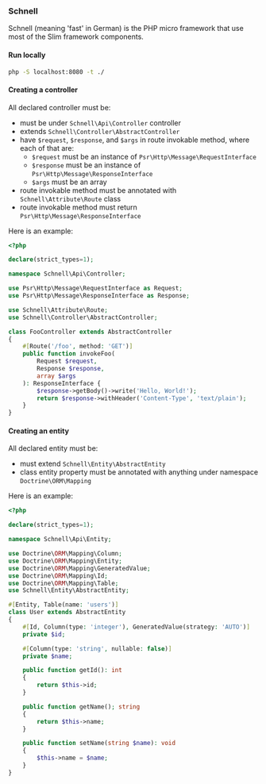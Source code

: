 ### Schnell

Schnell (meaning 'fast' in German) is the PHP micro framework that use most of the Slim framework components.

#### Run locally

```bash
php -S localhost:8080 -t ./
```

#### Creating a controller

All declared controller must be:
- must be under ```Schnell\Api\Controller``` controller
- extends ```Schnell\Controller\AbstractController```
- have ```$request```, ```$response```, and ```$args``` in route invokable method, where each of that are:
  - ```$request``` must be an instance of ```Psr\Http\Message\RequestInterface```
  - ```$response``` must be an instance of ```Psr\Http\Message\ResponseInterface```
  - ```$args``` must be an array
- route invokable method must be annotated with ```Schnell\Attribute\Route``` class
- route invokable method must return ```Psr\Http\Message\ResponseInterface```

Here is an example:

```php
<?php

declare(strict_types=1);

namespace Schnell\Api\Controller;

use Psr\Http\Message\RequestInterface as Request;
use Psr\Http\Message\ResponseInterface as Response;

use Schnell\Attribute\Route;
use Schnell\Controller\AbstractController;

class FooController extends AbstractController
{
    #[Route('/foo', method: 'GET')]
    public function invokeFoo(
        Request $request,
        Response $response,
        array $args
    ): ResponseInterface {
        $response->getBody()->write('Hello, World!');
        return $response->withHeader('Content-Type', 'text/plain');
    }
}
```

#### Creating an entity

All declared entity must be:
- must extend ```Schnell\Entity\AbstractEntity```
- class entity property must be annotated with anything under namespace ```Doctrine\ORM\Mapping```

Here is an example:

```php
<?php

declare(strict_types=1);

namespace Schnell\Api\Entity;

use Doctrine\ORM\Mapping\Column;
use Doctrine\ORM\Mapping\Entity;
use Doctrine\ORM\Mapping\GeneratedValue;
use Doctrine\ORM\Mapping\Id;
use Doctrine\ORM\Mapping\Table;
use Schnell\Entity\AbstractEntity;

#[Entity, Table(name: 'users')]
class User extends AbstractEntity
{
    #[Id, Column(type: 'integer'), GeneratedValue(strategy: 'AUTO')]
    private $id;

    #[Column(type: 'string', nullable: false)]
    private $name;

    public function getId(): int
    {
        return $this->id;
    }

    public function getName(); string
    {
        return $this->name;
    }

    public function setName(string $name): void
    {
        $this->name = $name;
    }
}
```
